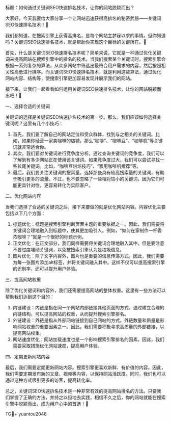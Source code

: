 标题：如何通过关键词SEO快速排名技术，让你的网站脱颖而出？

大家好，今天我要给大家分享一个让网站迅速获得高排名的秘密武器——关键词SEO快速排名技术！🚀

我们都知道，在搜索引擎上获得高排名，是每个网站主梦寐以求的事情。但你知道吗？关键词SEO快速排名技术，就是帮助你实现这个目标的关键所在。🎯

首先，什么是关键词SEO快速排名技术呢？简单来说，它就是一种通过优化关键词来提高网站在搜索引擎中的排名的技术。当我们搜索某个关键词时，搜索引擎会根据一系列复杂的算法，从众多网站中筛选出最符合用户需求的内容，然后按照相关性高低进行排序。而关键词SEO快速排名技术，就是利用这些算法，通过优化网站内容、结构等，使搜索引擎更加容易发现并展示我们的网站。

接下来，让我们一起看看如何运用关键词SEO快速排名技术，让你的网站脱颖而出吧！🌟

一、选择合适的关键词

关键词的选择是关键词SEO快速排名技术的第一步。那么，我们应该如何选择关键词呢？这里有几个小技巧：

1. 首先，我们要了解自己的网站定位和受众群体，找到与之相关的关键词。比如，如果你经营一家卖咖啡的店铺，那么“咖啡”、“咖啡豆”、“咖啡机”等关键词就非常适合你。
2. 其次，我们要对关键词进行竞争度分析。通过查询关键词的竞争度，我们可以了解到有多少网站正在使用该关键词。如果竞争度过大，我们可以尝试寻找一些长尾关键词。比如，“咖啡豆烘焙技巧”、“家用咖啡机推荐”等。
3. 最后，我们要关注关键词的搜索量。选择那些具有较高搜索量的关键词，有助于吸引更多的流量。不过，也不要忽略了一些相对较小的关键词，因为它们可能更具针对性，更容易转化为实际客户。

二、优化网站内容

当我们选择了合适的关键词之后，接下来要做的就是优化网站内容。内容优化主要包括以下几个方面：

1. 标题优化：标题是搜索引擎判断页面主题的重要依据之一。因此，我们需要将关键词合理地融入到标题中，使其更加吸引人。例如，“如何在家制作一杯香浓咖啡？”就是一个很好的标题示例。
2. 正文优化：在正文部分，我们同样需要将关键词合理地融入其中。但是要注意不要过度堆砌关键词，以免被搜索引擎认为是垃圾信息。
3. 图片优化：除了文字内容外，图片也是重要的信息传递方式。因此，我们需要为每一张图片添加alt标签，并将关键词融入其中。这样不仅可以提高搜索引擎的识别率，还可以提升用户体验。

三、提高网站权重

除了优化关键词和内容外，我们还需要提高网站的整体权重。这里有一些方法可以帮助我们达到这个目的：

1. 内链建设：内链是指在同一个网站内部链接其他页面的方式。通过建立合理的内链结构，可以提高网站的权重，从而提升搜索引擎排名。
2. 外链建设：外链是指从外部网站链接到自己网站的方式。外链数量和质量是影响网站权重的重要因素之一。因此，我们需要积极寻求高质量的外部链接，以提高网站权重。
3. 网站速度优化：网站加载速度也是一个影响搜索引擎排名的因素。因此，我们需要采取措施优化网站速度，提高用户体验。

四、定期更新网站内容

最后，我们需要定期更新网站内容。搜索引擎更喜欢新鲜、有价值的内容。因此，我们需要定期发布新的文章、视频等内容，以保持网站活跃度。同时，我们也可以通过这种方式吸引更多的访客，提高转化率。

总之，关键词SEO快速排名技术是一种非常有效的提高网站排名的方法。只要我们掌握了正确的方法，并持之以恒地去实践，相信不久之后，你的网站就能在搜索引擎中脱颖而出，成为用户心中的首选！🎉

TG💪+ yuantou2048